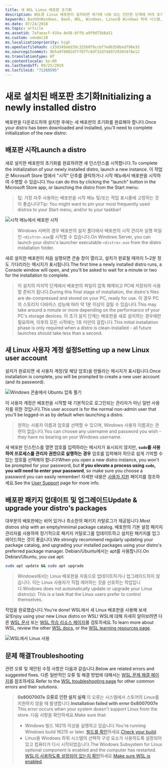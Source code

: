 ```yaml
---
title: 새 WSL Linux 배포판 초기화
description: WSL용 Linux 배포판이 설치되면 여기에 나와 있는 간단한 단계에 따라 초기화를 완료합니다.
keywords: BashOnWindows, Bash, WSL, Windows, Linux용 Windows 하위 시스템, Windows 하위 시스템, Ubuntu, Debian, Suse, Windows 10
ms.date: 07/24/2018
ms.topic: article
ms.assetid: 7afaeacf-435a-4e58-bff0-a9f0d75b8a51
ms.custom: seodec18
ms.localizationpriority: high
ms.openlocfilehash: c33d349a6d39c325b079ccbf7ed6350bed796e33
ms.sourcegitcommit: 0b5a9f8982dfff07fc8df32d74d97293654f8e12
ms.translationtype: HT
ms.contentlocale: ko-KR
ms.lasthandoff: 09/25/2019
ms.locfileid: "71269595"
---
```

# <a name="initializing-a-newly-installed-distro"></a><span data-ttu-id="3942a-104">새로 설치된 배포판 초기화</span><span class="sxs-lookup"><span data-stu-id="3942a-104">Initializing a newly installed distro</span></span>
<span data-ttu-id="3942a-105">배포판을 다운로드하여 설치한 후에는 새 배포판의 초기화를 완료해야 합니다.</span><span class="sxs-lookup"><span data-stu-id="3942a-105">Once your distro has been downloaded and installed, you'll need to complete initialization of the new distro:</span></span>

## <a name="launch-a-distro"></a><span data-ttu-id="3942a-106">배포판 시작</span><span class="sxs-lookup"><span data-stu-id="3942a-106">Launch a distro</span></span>
<span data-ttu-id="3942a-107">새로 설치한 배포판의 초기화를 완료하려면 새 인스턴스를 시작합니다.</span><span class="sxs-lookup"><span data-stu-id="3942a-107">To complete the initialization of your newly installed distro, launch a new instance.</span></span> <span data-ttu-id="3942a-108">이 작업은 Microsoft Store 앱에서 "시작" 단추를 클릭하거나 시작 메뉴에서 배포판을 시작하여 수행할 수 있습니다.</span><span class="sxs-lookup"><span data-stu-id="3942a-108">You can do this by clicking the "launch" button in the Microsoft Store app, or launching the distro from the Start menu:</span></span>

> <span data-ttu-id="3942a-109">팁: 가장 자주 사용하는 배포판을 시작 메뉴 및/또는 작업 표시줄에 고정하는 것이 좋습니다!</span><span class="sxs-lookup"><span data-stu-id="3942a-109">Tip: You might want to pin your most frequently used distros to your Start menu, and/or to your taskbar!</span></span>

![시작 메뉴에서 배포판 시작](media/start-menu.png)

> <span data-ttu-id="3942a-111">Windows 서버의 경우 배포판의 설치 폴더에서 배포판의 시작 관리자 실행 파일인 `<distro>.exe`를 시작할 수 있습니다.</span><span class="sxs-lookup"><span data-stu-id="3942a-111">On Windows Server, you can launch your distro's launcher executable `<distro>.exe` from the distro installation folder.</span></span>

<span data-ttu-id="3942a-112">새로 설치한 배포판이 처음 실행되면 콘솔 창이 열리고, 설치가 완료될 때까지 1~2분 정도 기다리라는 메시지가 표시됩니다.</span><span class="sxs-lookup"><span data-stu-id="3942a-112">The first time a newly installed distro runs, a Console window will open, and you'll be asked to wait for a minute or two for the installation to complete.</span></span>

> <span data-ttu-id="3942a-113">이 설치의 마지막 단계에서 배포판의 파일이 압축 해제되고 PC에 저장되어 사용할 준비가 됩니다.</span><span class="sxs-lookup"><span data-stu-id="3942a-113">During this final stage of installation, the distro's files are de-compressed and stored on your PC, ready for use.</span></span> <span data-ttu-id="3942a-114">이 경우 PC의 스토리지 디바이스 성능에 따라 약 1분 이상이 걸릴 수 있습니다.</span><span class="sxs-lookup"><span data-stu-id="3942a-114">This may take around a minute or more depending on the performance of your PC's storage devices.</span></span> <span data-ttu-id="3942a-115">이 초기 설치 단계는 배포판을 새로 설치하는 경우에만 필요하며, 이후의 모든 시작에는 1초 미만이 걸립니다.</span><span class="sxs-lookup"><span data-stu-id="3942a-115">This initial installation phase is only required when a distro is clean-installed - all future launches should take less than a second.</span></span>

## <a name="setting-up-a-new-linux-user-account"></a><span data-ttu-id="3942a-116">새 Linux 사용자 계정 설정</span><span class="sxs-lookup"><span data-stu-id="3942a-116">Setting up a new Linux user account</span></span>

<span data-ttu-id="3942a-117">설치가 완료되면 새 사용자 계정(및 해당 암호)을 만들라는 메시지가 표시됩니다.</span><span class="sxs-lookup"><span data-stu-id="3942a-117">Once installation is complete, you will be prompted to create a new user account (and its password).</span></span> 

![Windows 콘솔에서 Ubuntu 압축 풀기](media/UbuntuInstall.png)

<span data-ttu-id="3942a-119">이 사용자 계정은 배포판을 시작할 때 기본적으로 로그인되는 관리자가 아닌 일반 사용자를 위한 것입니다.</span><span class="sxs-lookup"><span data-stu-id="3942a-119">This user account is for the normal non-admin user that you'll be logged-in as by default when launching a distro.</span></span>

> <span data-ttu-id="3942a-120">원하는 사용자 이름과 암호를 선택할 수 있으며, Windows 사용자 이름과는 관련이 없습니다.</span><span class="sxs-lookup"><span data-stu-id="3942a-120">You can choose any username and password you wish - they have no bearing on your Windows username.</span></span> 

<span data-ttu-id="3942a-121">새 배포판 인스턴스를 열면 암호를 입력하라는 메시지가 표시되지 않지만, **`sudo`를 사용하여 프로세스를 관리자 권한으로 실행하는 경우** 암호를 입력해야 하므로 쉽게 기억할 수 있는 암호를 선택해야 합니다!</span><span class="sxs-lookup"><span data-stu-id="3942a-121">When you open a new distro instance, you won't be prompted for your password, but **if you elevate a process using `sudo`, you will need to enter your password**, so make sure you choose a password you can easily remember!</span></span> <span data-ttu-id="3942a-122">자세한 내용은 [사용자 지원](user-support.md) 페이지를 참조하세요.</span><span class="sxs-lookup"><span data-stu-id="3942a-122">See the [User Support](user-support.md) page for more info.</span></span>

## <a name="update--upgrade-your-distros-packages"></a><span data-ttu-id="3942a-123">배포판 패키지 업데이트 및 업그레이드</span><span class="sxs-lookup"><span data-stu-id="3942a-123">Update & upgrade your distro's packages</span></span>

<span data-ttu-id="3942a-124">대부분의 배포판에는 비어 있거나 최소한의 패키지 카탈로그가 제공됩니다.</span><span class="sxs-lookup"><span data-stu-id="3942a-124">Most distros ship with an empty/minimal package catalog.</span></span> <span data-ttu-id="3942a-125">배포판의 기본 설정 패키지 관리자를 사용하여 정기적으로 패키지 카탈로그를 업데이트하고 설치된 패키지를 업그레이드하는 것이 좋습니다.</span><span class="sxs-lookup"><span data-stu-id="3942a-125">We strongly recommend regularly updating your package catalog, and upgrading your installed packages using your distro's preferred package manager.</span></span> <span data-ttu-id="3942a-126">Debian/Ubuntu에서는 apt를 사용합니다.</span><span class="sxs-lookup"><span data-stu-id="3942a-126">On Debian/Ubuntu, you use apt:</span></span>

```bash
sudo apt update && sudo apt upgrade
```

> <span data-ttu-id="3942a-127">Windows에서는 Linux 배포판을 자동으로 업데이트하거나 업그레이드하지 않습니다. 이는 Linux 사용자가 직접 제어하는 것을 선호하는 작업입니다.</span><span class="sxs-lookup"><span data-stu-id="3942a-127">Windows does not automatically update or upgrade your Linux distro(s): This is a task that the Linux users prefer to control themselves.</span></span>

<span data-ttu-id="3942a-128">작업을 완료했습니다.</span><span class="sxs-lookup"><span data-stu-id="3942a-128">You're done!</span></span> <span data-ttu-id="3942a-129">WSL에서 새 Linux 배포판을 사용해 보세요!</span><span class="sxs-lookup"><span data-stu-id="3942a-129">Enjoy using your new Linux distro on WSL!</span></span> <span data-ttu-id="3942a-130">WSL에 대해 자세히 알아보려면 다른 [WSL 문서](https://aka.ms/wsldocs) 또는 [WSL 학습 리소스 페이지](https://aka.ms/learnwsl)를 검토하세요.</span><span class="sxs-lookup"><span data-stu-id="3942a-130">To learn more about WSL, review the other [WSL docs](https://aka.ms/wsldocs), or the [WSL learning resources page](https://aka.ms/learnwsl).</span></span>

![WSL에서 Linux 사용](media/linux-on-wsl.png)

## <a name="troubleshooting"></a><span data-ttu-id="3942a-132">문제 해결</span><span class="sxs-lookup"><span data-stu-id="3942a-132">Troubleshooting</span></span>

<span data-ttu-id="3942a-133">관련 오류 및 제안된 수정 사항은 다음과 같습니다.</span><span class="sxs-lookup"><span data-stu-id="3942a-133">Below are related errors and suggested fixes.</span></span> <span data-ttu-id="3942a-134">다른 일반적인 오류 및 해결 방법에 대해서는 [WSL 문제 해결 페이지](troubleshooting.md)를 참조하세요.</span><span class="sxs-lookup"><span data-stu-id="3942a-134">Refer to the [WSL troubleshooting page](troubleshooting.md) for other common errors and their solutions.</span></span>

> <span data-ttu-id="3942a-135">**0x8007007e 오류로 인한 설치 실패** 이 오류는 시스템에서 스토어의 Linux를 지원하지 않을 때 발생합니다.</span><span class="sxs-lookup"><span data-stu-id="3942a-135">**Installation failed with error 0x8007007e** This error occurs when your system doesn't support Linux from the store.</span></span>  <span data-ttu-id="3942a-136">다음 사항을 확인하세요.</span><span class="sxs-lookup"><span data-stu-id="3942a-136">Make sure that:</span></span>
> * <span data-ttu-id="3942a-137">Windows 빌드 16215 이상을 실행하고 있습니다.</span><span class="sxs-lookup"><span data-stu-id="3942a-137">You're running Windows build 16215 or later.</span></span> <span data-ttu-id="3942a-138">[빌드를 확인](troubleshooting.md#check-your-build-number)하세요.</span><span class="sxs-lookup"><span data-stu-id="3942a-138">[Check your build](troubleshooting.md#check-your-build-number).</span></span>
> * <span data-ttu-id="3942a-139">Linux용 Windows 하위 시스템의 선택적 구성 요소가 사용하도록 설정되어 있고 컴퓨터가 다시 시작되었습니다.</span><span class="sxs-lookup"><span data-stu-id="3942a-139">The Windows Subsystem for Linux optional component is enabled and the computer has restarted.</span></span>  <span data-ttu-id="3942a-140">[WSL이 사용하도록 설정되어 있는지 확인](troubleshooting.md#confirm-wsl-is-enabled)하세요.</span><span class="sxs-lookup"><span data-stu-id="3942a-140">[Make sure WSL is enabled](troubleshooting.md#confirm-wsl-is-enabled).</span></span>
